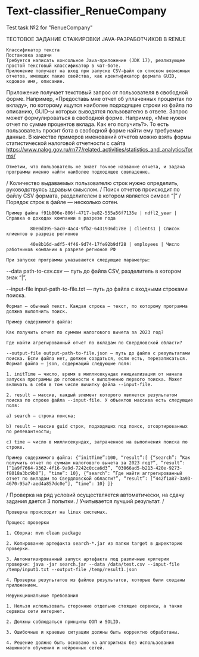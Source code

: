 # Text-classifier_RenueCompany
Test task №2 for "RenueCompany"

ТЕСТОВОЕ ЗАДАНИЕ СТАЖИРОВКИ JAVA-РАЗРАБОТЧИКОВ В RENUE

	Классификатор текста 
	Постановка задачи
	Требуется написать консольное Java-приложение (JDK 17), реализующее простой текстовый классификатор в чат-боте.
	Приложение получает на вход при запуске CSV-файл со списком возможных отчетов, имеющих такие свойства, как идентификатор формата GUID, кодовое имя, описание.
Приложение получает текстовый запрос от пользователя в свободной форме. Например, «Предоставь мне отчет об уплаченных процентах по вкладу», по которому ищутся наиболее подходящие строки из файла по описанию, GUID-ы которых выводятся пользователю в ответе.
	Запрос может формулироваться в свободной форме. Например, «Мне нужен отчет по сумме процентов вклада. Как его получить?». То есть пользователь просит бота в свободной форме найти ему требуемые данные.
В качестве примеров именований отчетов можно взять формы статистической налоговой отчетности с сайта https://www.nalog.gov.ru/rn77/related_activities/statistics_and_analytics/forms/

	Отметим, что пользователь не знает точное название отчета, и задача программы именно найти наиболее подходящее совпадение.
/ Количество выдаваемых пользователю строк нужно определить, руководствуясь здравым смыслом.
/ Поиск отчетов происходит по файлу CSV формата, разделителем в котором является символ “|”
/ Порядок строк в файле — несколько сотен.
 
	Пример файла f91b806e-806f-4717-be82-555a56f7135e | ndfl2_year | Справка о доходах компании в разрезе года 
 
 		     80e0d395-5ac0-4ac4-9fb2-6431936d178e | clients1 | Список клиентов в разрезе регионов 
	
		     40e8b16d-adf5-4f46-9d74-17fe92b9df28 | employees | Число работников компании в разрезе регионов РФ
 
	При запуске программы указываются следующие параметры:
 
--data path-to-csv.csv — путь до файла CSV, разделитель в котором знак “|”,

--input-file input-path-to-file.txt — путь до файла с входными строками поиска.

	Формат — обычный текст. Каждая строка — текст, по которому программа должна выполнить поиск.
 
 	Пример содержимого файла:
  
	Как получить отчет по суммам налогового вычета за 2023 год?
 
	Где найти агрегированный отчет по вкладам по Свердловской области?
 
	--output-file output-path-to-file.json — путь до файла с результатами поиска. Если файла нет, должен создаться, если есть, перезаписаться. Формат файла — json, содержащий следующие поля:
 
	1. initTime — число, время в миллисекундах инициализации от начала запуска программы до готовности к выполнению первого поиска. Может включать в себя в том числе вычитку файла --input-file.
 
	2. result — массив, каждый элемент которого является результатом поиска по строке файла --input-file. У объектов массива есть следующие поля:
 
	a) search — строка поиска;
 
	b) result — массив guid строк, подходящих под поиск, отсортированных по релевантности;
 
	c) time — число в миллисекундах, затраченное на выполнения поиска по строке.
 
	Пример содержимого файла: {“initTime”:100, “result”:[ {“search”: ”Как получить отчет по суммам налогового вычета за 2023 год?”, “result”: [“1a9f7664-9362-4f16-9a9d-7242c0cca6d3”, “03066ad5-b213-420e-9273-f8018a3bc9b0”], “time”: 10}, {“search”: ”Где найти аггрегированный отчет по вкладам по Свердловской области?”, “result”: [“442f1a87-3a93-4670-95a7-aed4a857dc0e”], “time”: 10} ]}
/
	Проверка на ряд условий осуществляется автоматически, на сдачу задания дается 3 попытки.
/
	Учитывается лучший результат.
/

	Проверка происходит на linux системах.

	Процесс проверки
 
	1. Сборка: mvn clean package
 
	2. Копирование артефакта search-*.jar из папки target в директорию проверки.
 
	3. Автоматизированный запуск артефакта под различные критерии проверки: java -jar search.jar --data /data/test.csv --input-file /temp/input1.txt --output-file /temp/result1.json
 
	4. Проверка результатов из файлов результатов, которые были созданы приложением.
 
	Нефункциональные требования
 
	1. Нельзя использовать сторонние отдельно стоящие сервисы, а также сервисы сети интернет.
 
	2. Должны соблюдаться принципы ООП и SOLID.
 
	3. Ошибочные и краевые ситуации должны быть корректно обработаны.
 
	4. Решение должно быть основано на алгоритмах без использования машинного обучения и нейронных сетей.
